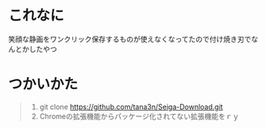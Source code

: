 # これなに
笑顔な静画をワンクリック保存するものが使えなくなってたので付け焼き刃でなんとかしたやつ
# つかいかた
>1. git clone https://github.com/tana3n/Seiga-Download.git
>2. Chromeの拡張機能からパッケージ化されてない拡張機能をｒｙ

